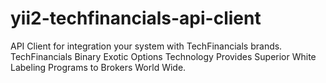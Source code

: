 # yii2-techfinancials-api-client
API Client for integration your system with TechFinancials brands. TechFinancials Binary Exotic Options Technology Provides Superior White Labeling Programs to Brokers World Wide.
